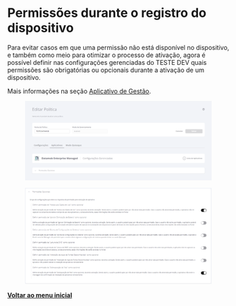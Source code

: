 # Permissões durante o registro do dispositivo

Para evitar casos em que uma permissão não está disponível no dispositivo, e também como meio para otimizar o processo de ativação, agora é possível definir nas configurações gerenciadas do TESTE DEV quais permissões são obrigatórias ou opcionais durante a ativação de um dispositivo.

Mais informações na seção [Aplicativo de Gestão](../../portal/configuracoes/editar-politica/aplicativos/less-than-nomeproduto-greater-than.md).

<figure><img src="../../../.gitbook/assets/image (267).png" alt=""><figcaption></figcaption></figure>

<figure><img src="../../../.gitbook/assets/image (4) (1) (1) (1) (1) (1) (1) (1) (1).png" alt=""><figcaption></figcaption></figure>

[**Voltar ao menu inicial**](./)
